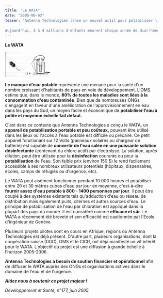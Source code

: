 ```yaml
---
title: "Le WATA"
date: "2005-06-03"
teaser: "Antenna Technologies lance un nouvel outil pour potabiliser l'eau à moindre coût : le WATA, Water Antenna Technologies Apparel.

Aujourd'hui, 3 à 4 millions d'enfants meurent chaque année de diarrhées et d'infections provoquées par une eau souillée (Office Fédéral de l'environnement et du Paysage/ Direction du Développement et de la Coopération/ Secrétariat à l'Economie, éd. 2003 : Au cœur de l'eau, Berne)."
---
```


**Le WATA**


![](i1009-1.jpg)


**Le manque d'eau potable** représente une menace pour la santé d'un nombre croissant d'habitants de pays en voie de développement. L'OMS estime que, dans le monde, **80% de toutes les maladies sont liées à la consommation d'eau contaminée**. Bien que de nombreuses ONGs s'engagent en faveur d'une amélioration de l'approvisionnement en eau dans les pays du Sud, un moyen facile et économique de **potabiliser l'eau à petite et moyenne échelle fait défaut.**

C'est dans ce contexte que Antenna Technologies a conçu le WATA, un **appareil de potabilisation portable et peu coûteux,** pouvant être utilisé dans les lieux où l'accès à l'eau potable est difficile ou précaire. Ce petit appareil fonctionant sur 12 Volts (panneaux solaires ou chargeur de batterie) est capable de **convertir de l'eau salée en une puissante solution désinfectante** (contenant du chlore actif) par électrolyse. La solution, après dilution, peut être utilisée pour la **désinfection** courante ou pour la **potabilisation** de l'eau. Son faible prix (environ 150 $) le rend facilement accessible à ses nombreux utilisateurs potentiels (hôpitaux, dispensaires, écoles, camps de réfugiés ou d'urgence, etc).

Le WATA peut aisément fonctionner pendant 10 000 heures et potabiliser entre 20 et 30 mètres cubes d'eau par jour en moyenne, c'est-à-dire **fournir assez d'eau potable à 800 - 1400 personnes par jour**. Il peut être couplé à des systèmes existants tels qu'adduction d'eau ou réseau de distribution mais également puits, citernes et autres sources d'eau. Le principe de potabilisation de l'eau par chloration est appliqué dans la plupart des pays du monde. Il est considéré comme **efficace et sûr**. Le WATA a récemment été breveté et son efficacité est cautionnée pat l'Ecole d'ingénieur de Genève.

Plusieurs projets pilotes sont en cours en Afrique, régions où Antenna Technologies est déjà présent. D'autre part, plusieurs organisations, dont la coopération suisse (DDC), OMS et le CICR, ont déjà manifesté un vif intérêt pour le WATA. L'objectif du projet est une diffusion à grande échelle à l'horizon 2005-2006.

**Antenna Technologies a besoin de soutien financier et opérationnel** afin de diffuser le WATA auprès des ONGs et organisations actives dans le domaine de l'eau et de l'urgence.

**_Aidez nous à soutenir ce projet majeur !_**

_Développement et Santé, n°177, juin 2005_
